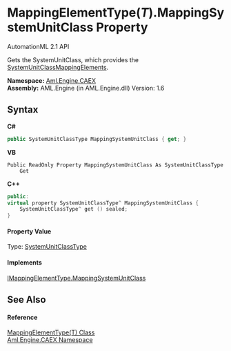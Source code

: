 # MappingElementType(*T*).MappingSystemUnitClass Property 
AutomationML 2.1 API 

Gets the SystemUnitClass, which provides the <a href="P_Aml_Engine_CAEX_MappingElementType_1_SystemUnitClassMappingElements">SystemUnitClassMappingElements</a>.

**Namespace:**&nbsp;<a href="N_Aml_Engine_CAEX">Aml.Engine.CAEX</a><br />**Assembly:**&nbsp;AML.Engine (in AML.Engine.dll) Version: 1.6

## Syntax

**C#**<br />
``` C#
public SystemUnitClassType MappingSystemUnitClass { get; }
```

**VB**<br />
``` VB
Public ReadOnly Property MappingSystemUnitClass As SystemUnitClassType
	Get
```

**C++**<br />
``` C++
public:
virtual property SystemUnitClassType^ MappingSystemUnitClass {
	SystemUnitClassType^ get () sealed;
}
```


#### Property Value
Type: <a href="T_Aml_Engine_CAEX_SystemUnitClassType">SystemUnitClassType</a>

#### Implements
<a href="P_Aml_Engine_CAEX_IMappingElementType_MappingSystemUnitClass">IMappingElementType.MappingSystemUnitClass</a><br />

## See Also


#### Reference
<a href="T_Aml_Engine_CAEX_MappingElementType_1">MappingElementType(T) Class</a><br /><a href="N_Aml_Engine_CAEX">Aml.Engine.CAEX Namespace</a><br />